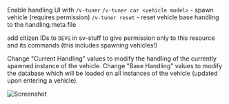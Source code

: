 Enable handling UI with `/v-tuner`
`/v-tuner car <vehicle model>` - spawn vehicle (requires permission)
`/v-tuner reset` - reset vehicle base handling to the handling.meta file

add citizen IDs to `DEVS` in sv-stuff to give permission only to this resource and its commands (this includes spawning vehicles!)

Change "Current Handling" values to modify the handling of the currently spawned instance of the vehicle.
Change "Base Handling" values to modify the database which will be loaded on all instances of the vehicle (updated upon entering a vehicle).

![Screenshot](https://i.imgur.com/LZlZAFL.jpeg)